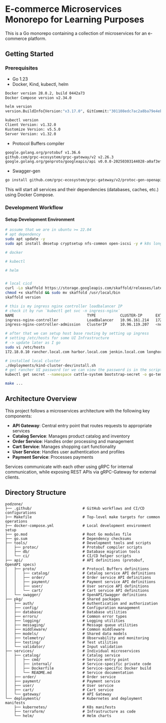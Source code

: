 # E-commerce Microservices Monorepo for Learning Purposes

This is a Go monorepo containing a collection of microservices for an e-commerce platform.

## Getting Started

### Prerequisites

- Go 1.23
- Docker, Kind, kubectl, helm

```bash
Docker version 28.0.2, build 0442a73
Docker Compose version v2.34.0

helm version
version.BuildInfo{Version:"v3.17.0", GitCommit:"301108edc7ac2a8ba79e4ebf5701b0b6ce6a31e4", GitTreeState:"clean", GoVersion:"go1.23.4"}

kubectl version
Client Version: v1.32.0
Kustomize Version: v5.5.0
Server Version: v1.32.0
```

- Protocol Buffers compiler

```bash
google.golang.org/protobuf v1.36.6
github.com/grpc-ecosystem/grpc-gateway/v2 v2.26.3
google.golang.org/genproto/googleapis/api v0.0.0-20250303144028-a0af3efb3deb

```

- Swagger-gen

```bash
go install github.com/grpc-ecosystem/grpc-gateway/v2/protoc-gen-openapiv2@latest

```

This will start all services and their dependencies (databases, caches, etc.) using Docker Compose.

### Development Workflow

#### Setup Development Environment

```bash
# assume that we are in ubuntu >= 22.04
# apt dependency
sudo apt update -y
sudo apt install dmsetup cryptsetup nfs-common open-iscsi -y # k8s longhorn storageclass

# docker

# kubectl

# helm


# local cicd
curl -Lo skaffold https://storage.googleapis.com/skaffold/releases/latest/skaffold-linux-amd64 && \
chmod +x skaffold && sudo mv skaffold /usr/local/bin
skaffold version

# this is my ingress nginx controller loadbalancer IP
# check it by run `kubectl get svc -n ingress-nginx`
NAME                                 TYPE           CLUSTER-IP      EXTERNAL-IP   PORT(S)                      AGE
ingress-nginx-controller             LoadBalancer   10.96.161.214   172.18.0.10   80:30213/TCP,443:31783/TCP   6m44s
ingress-nginx-controller-admission   ClusterIP      10.96.119.207   <none>        443/TCP                      6m44s

# after that we can setup host base routing by setting up ingress
# setting /etc/hosts for some UI Infrastructure
# -> update later as I go
sudo vi /etc/hosts
172.18.0.10 rancher.local.com harbor.local.com jenkin.local.com longhorn.local.com minio.local.com pg-ui.local.com

# installed local cluster
./deployments/kind-cluster-dev/install.sh
# get rancher UI password (or we can view the password is in the script)
kubectl get secret --namespace cattle-system bootstrap-secret -o go-template='{{.data.bootstrapPassword|base64decode}}{{"\n"}}'

make ...
```

## Architecture Overview

This project follows a microservices architecture with the following key components:

- **API Gateway**: Central entry point that routes requests to appropriate services
- **Catalog Service**: Manages product catalog and inventory
- **Order Service**: Handles order processing and management
- **Cart Service**: Manages shopping cart functionality
- **User Service**: Handles user authentication and profiles
- **Payment Service**: Processes payments

Services communicate with each other using gRPC for internal communication, while exposing REST APIs via gRPC-Gateway for external clients.

## Directory Structure

```
podzone/
├── .github/                       # GitHub workflows and CI/CD configurations
├── Makefile                       # Top-level make targets for common operations
├── docker-compose.yml             # Local development environment setup
├── go.mod                         # Root Go modules file
├── go.sum                         # Dependency checksums
├── tools/                         # Development tools and scripts
│   ├── protoc/                    # Protobuf compiler scripts
│   ├── db/                        # Database migration tools
│   └── ci/                        # CI/CD helper scripts
├── api/                           # API definitions (protobuf, OpenAPI specs)
│   ├── proto/                     # Protocol Buffers definitions
│   │   ├── catalog/               # Catalog service API definitions
│   │   ├── order/                 # Order service API definitions
│   │   ├── payment/               # Payment service API definitions
│   │   ├── user/                  # User service API definitions
│   │   └── cart/                  # Cart service API definitions
│   └── swagger/                   # OpenAPI/Swagger definitions
├── pkg/                           # Shared packages
│   ├── auth/                      # Authentication and authorization
│   ├── config/                    # Configuration management
│   ├── database/                  # Database utilities
│   ├── errors/                    # Common error types
│   ├── logging/                   # Logging utilities
│   ├── messaging/                 # Message queue utilities
│   ├── middleware/                # Common middleware
│   ├── models/                    # Shared data models
│   ├── telemetry/                 # Observability and monitoring
│   ├── testing/                   # Test utilities
│   └── validator/                 # Input validation
├── services/                      # Individual microservices
│   ├── catalog/                   # Catalog service
│   │   ├── cmd/                   # Service entry point
│   │   ├── internal/              # Service-specific private code
│   │   ├── Dockerfile             # Service-specific Docker build
│   │   └── README.md              # Service documentation
│   ├── order/                     # Order service
│   ├── payment/                   # Payment service
│   ├── user/                      # User service
│   ├── cart/                      # Cart service
│   └── gateway/                   # API Gateway
└── deployments/                   # Kubernetes and deployment manifests
    ├── kubernetes/                # K8s manifests
    ├── terraform/                 # Infrastructure as code
    └── helm/                      # Helm charts
```
